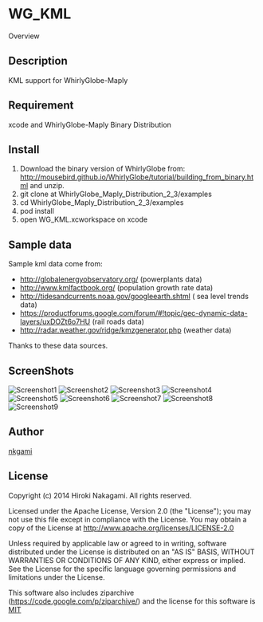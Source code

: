 WG_KML
====

Overview

## Description
KML support for WhirlyGlobe-Maply

## Requirement
xcode and WhirlyGlobe-Maply Binary Distribution

## Install
1. Download the binary version of WhirlyGlobe from:
http://mousebird.github.io/WhirlyGlobe/tutorial/building_from_binary.html
and unzip.
2. git clone at WhirlyGlobe_Maply_Distribution_2_3/examples
3. cd WhirlyGlobe_Maply_Distribution_2_3/examples
4. pod install
5. open WG_KML.xcworkspace on xcode

## Sample data
Sample kml data come from:

+ http://globalenergyobservatory.org/ (powerplants data)
+ http://www.kmlfactbook.org/ (population growth rate data)
+ http://tidesandcurrents.noaa.gov/googleearth.shtml ( sea level trends data)
+ https://productforums.google.com/forum/#!topic/gec-dynamic-data-layers/uxDOZt6o7HU (rail roads data)
+ http://radar.weather.gov/ridge/kmzgenerator.php (weather data)

Thanks to these data sources.

## ScreenShots
![Screenshot1](https://raw.githubusercontent.com/wiki/nkgami/wg_kml/images/wgkml_sc1.png)
![Screenshot2](https://raw.githubusercontent.com/wiki/nkgami/wg_kml/images/wgkml_sc2.png)
![Screenshot3](https://raw.githubusercontent.com/wiki/nkgami/wg_kml/images/wgkml_sc3.png)
![Screenshot4](https://raw.githubusercontent.com/wiki/nkgami/wg_kml/images/wgkml_sc4.png)
![Screenshot5](https://raw.githubusercontent.com/wiki/nkgami/wg_kml/images/wgkml_sc5.png)
![Screenshot6](https://raw.githubusercontent.com/wiki/nkgami/wg_kml/images/wgkml_sc6.png)
![Screenshot7](https://raw.githubusercontent.com/wiki/nkgami/wg_kml/images/wgkml_sc7.png)
![Screenshot8](https://raw.githubusercontent.com/wiki/nkgami/wg_kml/images/wgkml_sc8.png)
![Screenshot9](https://raw.githubusercontent.com/wiki/nkgami/wg_kml/images/wgkml_sc9.png)

## Author
[nkgami](https://github.com/nkgami)

## License
Copyright (c) 2014 Hiroki Nakagami. All rights reserved.

Licensed under the Apache License, Version 2.0 (the "License"); you may not use this file except in compliance with the License.  You may obtain a copy of the License at http://www.apache.org/licenses/LICENSE-2.0

Unless required by applicable law or agreed to in writing, software distributed under the License is distributed on an "AS IS" BASIS, WITHOUT WARRANTIES OR CONDITIONS OF ANY KIND, either express or implied.  See the License for the specific language governing permissions and limitations under the License. 

This software also includes ziparchive (https://code.google.com/p/ziparchive/)
and the license for this software is [MIT](http://opensource.org/licenses/mit-license.php)

